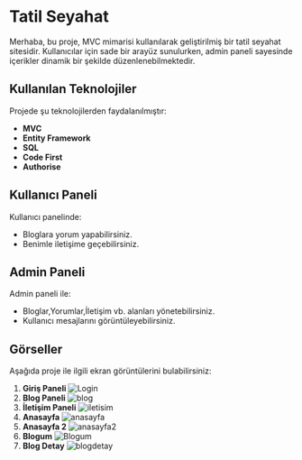 # Tatil Seyahat

Merhaba, bu proje, MVC mimarisi kullanılarak geliştirilmiş bir tatil seyahat sitesidir. Kullanıcılar için sade bir arayüz sunulurken, admin paneli sayesinde içerikler dinamik bir şekilde düzenlenebilmektedir.

## Kullanılan Teknolojiler
Projede şu teknolojilerden faydalanılmıştır:

- **MVC**
- **Entity Framework**
- **SQL**
- **Code First**
- **Authorise**

## Kullanıcı Paneli
Kullanıcı panelinde:
- Bloglara yorum yapabilirsiniz.
- Benimle iletişime geçebilirsiniz.

## Admin Paneli
Admin paneli ile:
- Bloglar,Yorumlar,İletişim vb. alanları yönetebilirsiniz.
- Kullanıcı mesajlarını görüntüleyebilirsiniz.


## Görseller
Aşağıda proje ile ilgili ekran görüntülerini bulabilirsiniz:
1) **Giriş Paneli**
   ![Login](https://github.com/user-attachments/assets/408410b3-5d39-4716-afc5-6f72b1f5a8bd)
2) **Blog Paneli**
   ![blog](https://github.com/user-attachments/assets/8fe1fee8-9d8e-4768-b012-1b1f39cebf92)
3) **İletişim Paneli**
    ![iletisim](https://github.com/user-attachments/assets/72a46a36-d2d1-44bc-bb7e-7ba11cca84ef)
4) **Anasayfa**
   ![anasayfa](https://github.com/user-attachments/assets/3e33e8c4-05bf-4a1e-b6d8-3adcd0dcfb5f)
5) **Anasayfa 2**
     ![anasayfa2](https://github.com/user-attachments/assets/5e8ae13e-3e3b-4c8f-a499-158f4dad7083)
6) **Blogum**
![Blogum](https://github.com/user-attachments/assets/651e013b-f07c-4ec9-aa58-b05bbe12a120)
7) **Blog Detay**
   ![blogdetay](https://github.com/user-attachments/assets/c466a670-09ef-4411-a285-bb44f7b08087)




   

